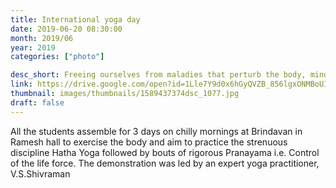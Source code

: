 ```yaml
---
title: International yoga day
date: 2019-06-20 08:30:00
month: 2019/06
year: 2019
categories: ["photo"]

desc_short: Freeing ourselves from maladies that perturb the body, mind & spirit was the experience of the International Yoga day- a veritable workshop  of peace.
link: https://drive.google.com/open?id=1Lle7Y9d0x6hGyQVZB_856lgxONMBoUIT
thumbnail: images/thumbnails/1589437374dsc_1077.jpg
draft: false
---
```


All the students assemble for 3 days on chilly mornings at Brindavan in Ramesh hall to exercise the body and aim to practice the strenuous discipline Hatha Yoga followed by bouts of rigorous Pranayama i.e. Control of the life force. The demonstration was led by an expert yoga practitioner, V.S.Shivraman
